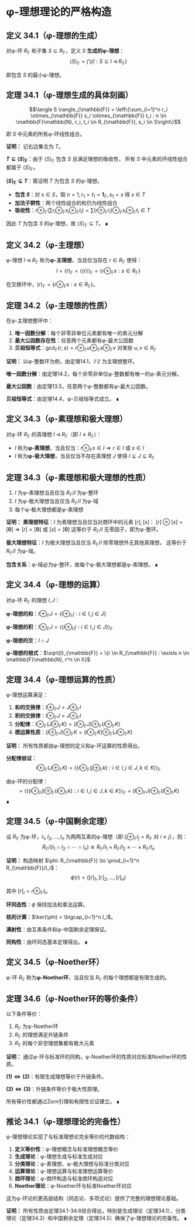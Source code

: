 # φ-理想理论的严格构造

## 定义 34.1（φ-理想的生成）
对φ-环 $R_{\mathbb{F}}$ 和子集 $S \subseteq R_{\mathbb{F}}$，定义 $S$ **生成的φ-理想**：
$$\langle S \rangle_{\mathbb{F}} = \bigcap \{I : S \subseteq I \triangleleft R_{\mathbb{F}}\}$$

即包含 $S$ 的最小φ-理想。

## 定理 34.1（φ-理想生成的具体刻画）
$$\langle S \rangle_{\mathbb{F}} = \left\{\sum_{i=1}^n r_i \otimes_{\mathbb{F}} s_i \otimes_{\mathbb{F}} t_i : n \in \mathbb{F}\mathbb{N}, r_i, t_i \in R_{\mathbb{F}}, s_i \in S\right\}$$

即 $S$ 中元素的所有φ-环线性组合。

**证明：**
记右边集合为 $T$。

**$T \subseteq \langle S \rangle_{\mathbb{F}}$**：由于 $\langle S \rangle_{\mathbb{F}}$ 包含 $S$ 且满足理想的吸收性，
所有 $S$ 中元素的环线性组合都属于 $\langle S \rangle_{\mathbb{F}}$。

**$\langle S \rangle_{\mathbb{F}} \subseteq T$**：需证明 $T$ 为包含 $S$ 的φ-理想。
- **包含 $S$**：对 $s \in S$，取 $n = 1, r_1 = t_1 = \mathbf{1}_{\mathbb{F}}, s_1 = s$ 得 $s \in T$
- **加法子群性**：两个线性组合的和仍为线性组合
- **吸收性**：$r \otimes_{\mathbb{F}} (\sum r_i \otimes_{\mathbb{F}} s_i \otimes_{\mathbb{F}} t_i) = \sum (r \otimes_{\mathbb{F}} r_i) \otimes_{\mathbb{F}} s_i \otimes_{\mathbb{F}} t_i \in T$

因此 $T$ 为包含 $S$ 的φ-理想，故 $\langle S \rangle_{\mathbb{F}} \subseteq T$。 ∎

## 定义 34.2（φ-主理想）
φ-理想 $I \triangleleft R_{\mathbb{F}}$ 称为**φ-主理想**，当且仅当存在 $r \in R_{\mathbb{F}}$ 使得：
$$I = (r)_{\mathbb{F}} = \langle \{r\} \rangle_{\mathbb{F}} = \{r \otimes_{\mathbb{F}} s : s \in R_{\mathbb{F}}\}$$

在交换环中，$(r)_{\mathbb{F}} = \{r \otimes_{\mathbb{F}} s : s \in R_{\mathbb{F}}\}$。

## 定理 34.2（φ-主理想的性质）
在φ-主理想整环中：

1. **唯一因数分解**：每个非零非单位元素都有唯一的素元分解
2. **最大公因数存在性**：任意两个元素都有φ-最大公因数
3. **贝祖恒等式**：$\gcd_{\mathbb{F}}(r, s) = r \otimes_{\mathbb{F}} u \oplus_{\mathbb{F}} s \otimes_{\mathbb{F}} v$ 对某些 $u, v \in R_{\mathbb{F}}$

**证明：**
以φ-整数环为例，由定理14.1，$\mathbb{F}\mathbb{Z}$ 为主理想整环。

**唯一因数分解**：由定理14.2，每个非零非单位φ-整数都有唯一的φ-素元分解。

**最大公因数**：由定理13.5，任意两个φ-整数都有φ-最大公因数。

**贝祖恒等式**：由定理14.4，φ-贝祖恒等式成立。 ∎

## 定义 34.3（φ-素理想和极大理想）
对φ-环 $R_{\mathbb{F}}$ 的真理想 $I \triangleleft R_{\mathbb{F}}$（即 $I \neq R_{\mathbb{F}}$）：

- $I$ 称为**φ-素理想**，当且仅当：$r \otimes_{\mathbb{F}} s \in I \Rightarrow r \in I \text{ 或 } s \in I$
- $I$ 称为**φ-极大理想**，当且仅当不存在真理想 $J$ 使得 $I \subsetneq J \subsetneq R_{\mathbb{F}}$

## 定理 34.3（φ-素理想和极大理想的性质）
1. $I$ 为φ-素理想当且仅当 $R_{\mathbb{F}}/I$ 为φ-整环
2. $I$ 为φ-极大理想当且仅当 $R_{\mathbb{F}}/I$ 为φ-域
3. 每个φ-极大理想都是φ-素理想

**证明：**
**素理想特征**：$I$ 为素理想当且仅当对商环中的元素 $[r], [s]$：
$[r] \otimes [s] = [\mathbf{0}] \Rightarrow [r] = [\mathbf{0}] \text{ 或 } [s] = [\mathbf{0}]$
这等价于 $R_{\mathbb{F}}/I$ 无零因子，即为φ-整环。

**极大理想特征**：$I$ 为极大理想当且仅当 $R_{\mathbb{F}}/I$ 除零理想外无其他真理想，
这等价于 $R_{\mathbb{F}}/I$ 为φ-域。

**包含关系**：φ-域必为φ-整环，故每个φ-极大理想都是φ-素理想。 ∎

## 定义 34.4（φ-理想的运算）
对φ-环 $R_{\mathbb{F}}$ 的理想 $I, J$：

**φ-理想的和**：$I \oplus_{\mathbb{F}} J = \{i \oplus_{\mathbb{F}} j : i \in I, j \in J\}$

**φ-理想的积**：$I \otimes_{\mathbb{F}} J = \langle \{i \otimes_{\mathbb{F}} j : i \in I, j \in J\} \rangle_{\mathbb{F}}$

**φ-理想的交**：$I \cap J$

**φ-理想的根式**：$\sqrt{I}_{\mathbb{F}} = \{r \in R_{\mathbb{F}} : \exists n \in \mathbb{F}\mathbb{N}, r^n \in I\}$

## 定理 34.4（φ-理想运算的性质）
φ-理想运算满足：

1. **和的交换律**：$I \oplus_{\mathbb{F}} J = J \oplus_{\mathbb{F}} I$
2. **积的交换律**：$I \otimes_{\mathbb{F}} J = J \otimes_{\mathbb{F}} I$
3. **分配律**：$I \otimes_{\mathbb{F}} (J \oplus_{\mathbb{F}} K) = (I \otimes_{\mathbb{F}} J) \oplus_{\mathbb{F}} (I \otimes_{\mathbb{F}} K)$
4. **模运算性质**：$(I \oplus_{\mathbb{F}} J) \otimes_{\mathbb{F}} K = (I \otimes_{\mathbb{F}} K) \oplus_{\mathbb{F}} (J \otimes_{\mathbb{F}} K)$

**证明：**
所有性质都由φ-理想的定义和φ-环运算的性质得出。

**分配律验证**：
$$I \otimes_{\mathbb{F}} (J \oplus_{\mathbb{F}} K) = \langle \{i \otimes_{\mathbb{F}} (j \oplus_{\mathbb{F}} k) : i \in I, j \in J, k \in K\} \rangle_{\mathbb{F}}$$

由φ-环的分配律：
$$= \langle \{(i \otimes_{\mathbb{F}} j) \oplus_{\mathbb{F}} (i \otimes_{\mathbb{F}} k) : i \in I, j \in J, k \in K\} \rangle_{\mathbb{F}} = (I \otimes_{\mathbb{F}} J) \oplus_{\mathbb{F}} (I \otimes_{\mathbb{F}} K)$$ ∎

## 定理 34.5（φ-中国剩余定理）
设 $R_{\mathbb{F}}$ 为φ-环，$I_1, I_2, \ldots, I_n$ 为两两互素的φ-理想（即 $I_i \oplus_{\mathbb{F}} I_j = R_{\mathbb{F}}$ 对 $i \neq j$），则：
$$R_{\mathbb{F}}/(I_1 \cap I_2 \cap \cdots \cap I_n) \cong R_{\mathbb{F}}/I_1 \times R_{\mathbb{F}}/I_2 \times \cdots \times R_{\mathbb{F}}/I_n$$

**证明：**
构造映射 $\phi: R_{\mathbb{F}} \to \prod_{i=1}^n R_{\mathbb{F}}/I_i$：
$$\phi(r) = ([r]_1, [r]_2, \ldots, [r]_n)$$

其中 $[r]_i = r \oplus_{\mathbb{F}} I_i$。

**环同态性**：$\phi$ 保持加法和乘法运算。

**核的计算**：$\ker(\phi) = \bigcap_{i=1}^n I_i$。

**满射性**：由互素条件和φ-中国剩余定理保证。

**同构性**：由环同态基本定理得出。 ∎

## 定义 34.5（φ-Noether环）
φ-环 $R_{\mathbb{F}}$ 称为**φ-Noether环**，当且仅当 $R_{\mathbb{F}}$ 的每个理想都是有限生成的。

## 定理 34.6（φ-Noether环的等价条件）
以下条件等价：
1. $R_{\mathbb{F}}$ 为φ-Noether环
2. $R_{\mathbb{F}}$ 的理想满足升链条件
3. $R_{\mathbb{F}}$ 的每个非空理想集都有极大元素

**证明：**
通过φ-环与标准环的同构，φ-Noether环的性质对应标准Noether环的性质。

**$(1) \Leftrightarrow (2)$**：有限生成理想等价于升链条件。

**$(2) \Leftrightarrow (3)$**：升链条件等价于极大性原理。

所有等价性都通过Zorn引理和有限性论证建立。 ∎

## 推论 34.1（φ-理想理论的完备性）
φ-理想理论实现了与标准理想论完全等价的代数结构：

1. **定义等价性**：φ-理想概念与标准理想概念等价
2. **生成理论**：φ-理想生成与标准生成对应
3. **分类理论**：φ-素理想、φ-极大理想与标准分类对应
4. **运算理论**：φ-理想运算与标准理想运算等价
5. **商环理论**：φ-商环构造与标准商环构造对应
6. **Noether理论**：φ-Noether环与标准Noether环对应

这为φ-环论的更高层结构（同态论、多项式论）提供了完整的理想理论基础。

**证明：**
所有性质由定理34.1-34.6综合得出，特别是生成理论（定理34.1）、分类理论（定理34.3）和中国剩余定理（定理34.5）确保了φ-理想理论的完备性。 ∎